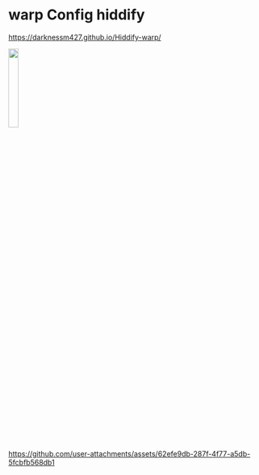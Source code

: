 # warp Config hiddify

https://darknessm427.github.io/Hiddify-warp/

<p>
   <img  width="20%" src="https://github.com/mansor427/mansor427/assets/104245967/e6276e60-e061-4fc1-bd82-16f6569e30d7" />
   
</p> 



https://github.com/user-attachments/assets/62efe9db-287f-4f77-a5db-5fcbfb568db1
